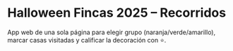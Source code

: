 # Halloween Fincas 2025 – Recorridos
App web de una sola página para elegir grupo (naranja/verde/amarillo), marcar casas visitadas y calificar la decoración con ⭐.


